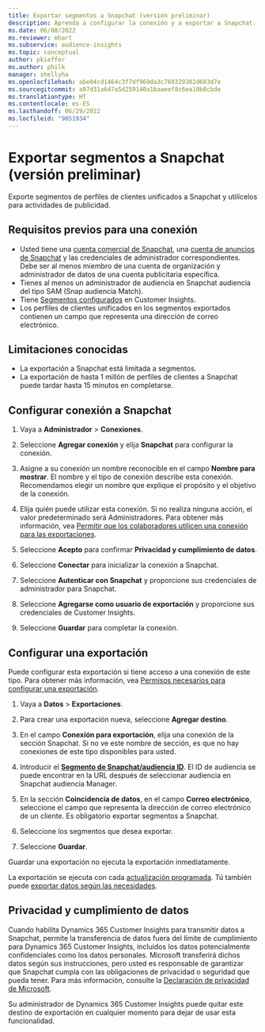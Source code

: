 ```yaml
---
title: Exportar segmentos a Snapchat (versión preliminar)
description: Aprenda a configurar la conexión y a exportar a Snapchat.
ms.date: 06/08/2022
ms.reviewer: mhart
ms.subservice: audience-insights
ms.topic: conceptual
author: pkieffer
ms.author: philk
manager: shellyha
ms.openlocfilehash: abe04cd1464c3f7df969da3c769329382d603d7e
ms.sourcegitcommit: a97d31a647a5d259140a1baaeef8c6ea10b8cbde
ms.translationtype: HT
ms.contentlocale: es-ES
ms.lasthandoff: 06/29/2022
ms.locfileid: "9051934"
---
```

# <a name="export-segments-to-snapchat-preview"></a>Exportar segmentos a Snapchat (versión preliminar)

Exporte segmentos de perfiles de clientes unificados a Snapchat y utilícelos para actividades de publicidad. 

## <a name="prerequisites-for-a-connection"></a>Requisitos previos para una conexión

-   Usted tiene una [cuenta comercial de Snapchat](https://business.snapchat.com/), una [cuenta de anuncios de Snapchat](https://ads.snapchat.com/) y las credenciales de administrador correspondientes. Debe ser al menos miembro de una cuenta de organización y administrador de datos de una cuenta publicitaria específica. 
-   Tienes al menos un administrador de audiencia en Snapchat audiencia del tipo SAM (Snap audiencia Match). 
-   Tiene [Segmentos configurados](segments.md) en Customer Insights.
-   Los perfiles de clientes unificados en los segmentos exportados contienen un campo que representa una dirección de correo electrónico.

## <a name="known-limitations"></a>Limitaciones conocidas

- La exportación a Snapchat está limitada a segmentos.
- La exportación de hasta 1 millón de perfiles de clientes a Snapchat puede tardar hasta 15 minutos en completarse. 

## <a name="set-up-connection-to-snapchat"></a>Configurar conexión a Snapchat

1. Vaya a **Administrador** > **Conexiones**.

1. Seleccione **Agregar conexión** y elija **Snapchat** para configurar la conexión.

1. Asigne a su conexión un nombre reconocible en el campo **Nombre para mostrar**. El nombre y el tipo de conexión describe esta conexión. Recomendamos elegir un nombre que explique el propósito y el objetivo de la conexión.

1. Elija quién puede utilizar esta conexión. Si no realiza ninguna acción, el valor predeterminado será Administradores. Para obtener más información, vea [Permitir que los colaboradores utilicen una conexión para las exportaciones](connections.md#allow-contributors-to-use-a-connection-for-exports).

1. Seleccione **Acepto** para confirmar **Privacidad y cumplimiento de datos**.

1. Seleccione **Conectar** para inicializar la conexión a Snapchat.

1. Seleccione **Autenticar con Snapchat** y proporcione sus credenciales de administrador para Snapchat. 

1. Seleccione **Agregarse como usuario de exportación** y proporcione sus credenciales de Customer Insights.

1. Seleccione **Guardar** para completar la conexión.

## <a name="configure-an-export"></a>Configurar una exportación

Puede configurar esta exportación si tiene acceso a una conexión de este tipo. Para obtener más información, vea [Permisos necesarios para configurar una exportación](export-destinations.md#set-up-a-new-export).

1. Vaya a **Datos** > **Exportaciones**.

1. Para crear una exportación nueva, seleccione **Agregar destino**.

1. En el campo **Conexión para exportación**, elija una conexión de la sección Snapchat. Si no ve este nombre de sección, es que no hay conexiones de este tipo disponibles para usted.

1. Introducir el [**Segmento de Snapchat/audiencia ID**](https://businesshelp.snapchat.com/s/article/custom-audiences). El ID de audiencia se puede encontrar en la URL después de seleccionar audiencia en Snapchat audiencia Manager. 

1. En la sección **Coincidencia de datos**, en el campo **Correo electrónico**, seleccione el campo que representa la dirección de correo electrónico de un cliente. Es obligatorio exportar segmentos a Snapchat.

1. Seleccione los segmentos que desea exportar. 

1. Seleccione **Guardar**.

Guardar una exportación no ejecuta la exportación inmediatamente.

La exportación se ejecuta con cada [actualización programada](system.md#schedule-tab). Tú también puede [exportar datos según las necesidades](export-destinations.md#run-exports-on-demand). 


## <a name="data-privacy-and-compliance"></a>Privacidad y cumplimiento de datos

Cuando habilita Dynamics 365 Customer Insights para transmitir datos a Snapchat, permite la transferencia de datos fuera del límite de cumplimiento para Dynamics 365 Customer Insights, incluidos los datos potencialmente confidenciales como los datos personales. Microsoft transferirá dichos datos según sus instrucciones, pero usted es responsable de garantizar que Snapchat cumpla con las obligaciones de privacidad o seguridad que pueda tener. Para más información, consulte la [Declaración de privacidad de Microsoft](https://go.microsoft.com/fwlink/?linkid=396732).

Su administrador de Dynamics 365 Customer Insights puede quitar este destino de exportación en cualquier momento para dejar de usar esta funcionalidad.
